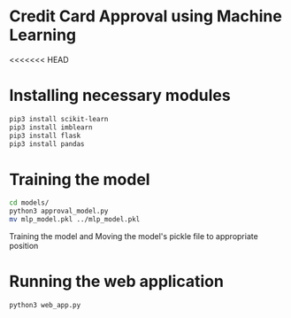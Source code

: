 # Credit Card Approval using Machine Learning

<<<<<<< HEAD
# Installing necessary modules
```bash
pip3 install scikit-learn
pip3 install imblearn
pip3 install flask
pip3 install pandas
```


# Training the model
```bash
cd models/
python3 approval_model.py 
mv mlp_model.pkl ../mlp_model.pkl
```
 Training the model and Moving the model's pickle file to appropriate position

# Running the web application
```bash
python3 web_app.py
```
